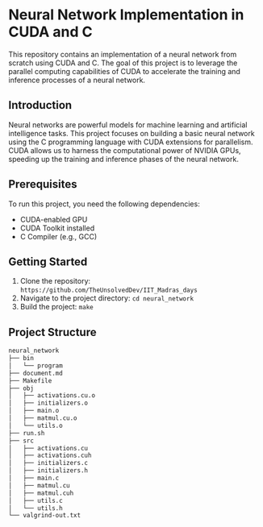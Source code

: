 # Neural Network Implementation in CUDA and C

This repository contains an implementation of a neural network from scratch using CUDA and C. The goal of this project is to leverage the parallel computing capabilities of CUDA to accelerate the training and inference processes of a neural network.

## Introduction
Neural networks are powerful models for machine learning and artificial intelligence tasks. This project focuses on building a basic neural network using the C programming language with CUDA extensions for parallelism. CUDA allows us to harness the computational power of NVIDIA GPUs, speeding up the training and inference phases of the neural network.

## Prerequisites
To run this project, you need the following dependencies:
- CUDA-enabled GPU
- CUDA Toolkit installed
- C Compiler (e.g., GCC)

## Getting Started
1. Clone the repository: `https://github.com/TheUnsolvedDev/IIT_Madras_days`
2. Navigate to the project directory: `cd neural_network`
3. Build the project: `make`

## Project Structure
```bash
neural_network
├── bin
│   └── program
├── document.md
├── Makefile
├── obj
│   ├── activations.cu.o
│   ├── initializers.o
│   ├── main.o
│   ├── matmul.cu.o
│   └── utils.o
├── run.sh
├── src
│   ├── activations.cu
│   ├── activations.cuh
│   ├── initializers.c
│   ├── initializers.h
│   ├── main.c
│   ├── matmul.cu
│   ├── matmul.cuh
│   ├── utils.c
│   └── utils.h
└── valgrind-out.txt
```
